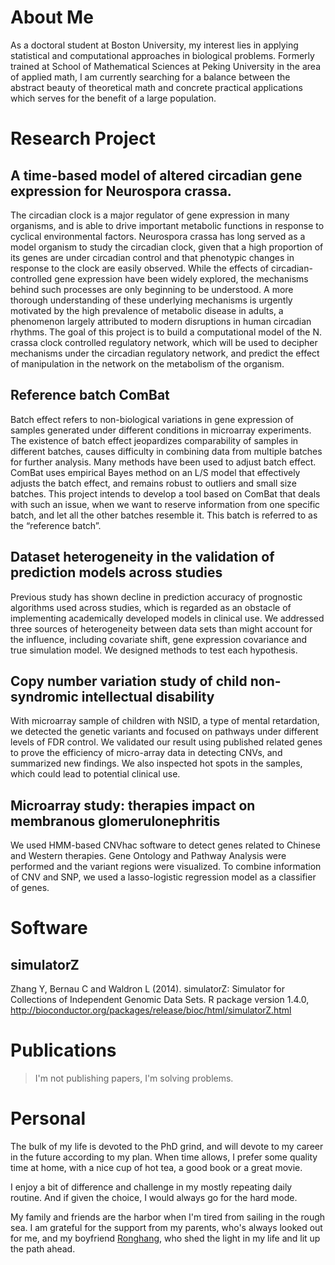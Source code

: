 # About Me

As a doctoral student at Boston University, my interest lies in applying statistical and computational approaches in biological problems. Formerly trained at School of Mathematical Sciences at Peking University in the area of applied math, I am currently searching for a balance between the abstract beauty of theoretical math and concrete practical applications which serves for the benefit of a large population.

# Research Project

## A time-based model of altered circadian gene expression for Neurospora crassa.

The circadian clock is a major regulator of gene expression in many organisms, and is able to drive important metabolic functions in response to cyclical environmental factors. Neurospora crassa has long served as a model organism to study the circadian clock, given that a high proportion of its genes are under circadian control and that phenotypic changes in response to the clock are easily observed. While the effects of circadian-controlled gene expression have been widely explored, the mechanisms behind such processes are only beginning to be understood. A more thorough understanding of these underlying mechanisms is urgently motivated by the high prevalence of metabolic disease in adults, a phenomenon largely attributed to modern disruptions in human circadian rhythms. The goal of this project is to build a computational model of the N. crassa clock controlled regulatory network, which will be used to decipher mechanisms under the circadian regulatory network, and predict the effect of manipulation in the network on the metabolism of the organism.

## Reference batch ComBat

Batch effect refers to non-biological variations in gene expression of samples generated under different conditions in microarray experiments. The existence of batch effect jeopardizes comparability of samples in different batches, causes difficulty in combining data from multiple batches for further analysis. Many methods have been used to adjust batch effect. ComBat uses empirical Bayes method on an L/S model that effectively adjusts the batch effect, and remains robust to outliers and small size batches. This project intends to develop a tool based on ComBat that deals with such an issue, when we want to reserve information from one specific batch, and let all the other batches resemble it. This batch is referred to as the “reference batch”.

## Dataset heterogeneity in the validation of prediction models across studies

Previous study has shown decline in prediction accuracy of prognostic algorithms used across studies, which is regarded as an obstacle of implementing academically developed models in clinical use. We addressed three sources of heterogeneity between data sets than might account for the influence, including covariate shift, gene expression covariance and true simulation model. We designed methods to test each hypothesis.

## Copy number variation study of child non-syndromic intellectual disability

With microarray sample of children with NSID, a type of mental retardation, we detected the genetic variants and focused on pathways under different levels of FDR control. We validated our result using published related genes to prove the efficiency of micro-array data in detecting CNVs, and summarized new findings. We also inspected hot spots in the samples, which could lead to potential clinical use.

## Microarray study: therapies impact on membranous glomerulonephritis 

We used HMM-based CNVhac software to detect genes related to Chinese and Western therapies.
Gene Ontology and Pathway Analysis were performed and the variant regions were visualized. To combine information of CNV and SNP, we used a lasso-logistic regression model as a classifier of genes.

# Software

## simulatorZ

Zhang Y, Bernau C and Waldron L (2014). simulatorZ: Simulator for Collections of Independent Genomic Data Sets. R package version 1.4.0, http://bioconductor.org/packages/release/bioc/html/simulatorZ.html

# Publications

>I'm not publishing papers, I'm solving problems.

# Personal

The bulk of my life is devoted to the PhD grind, and will devote to my career in the future according to my plan. When time allows, I prefer some quality time at home, with a nice cup of hot tea, a good book or a great movie. 

I enjoy a bit of difference and challenge in my mostly repeating daily routine. And if given the choice, I would always go for the hard mode. 

My family and friends are the harbor when I'm tired from sailing in the rough sea. I am grateful for the support from my parents, who's always looked out for me, and my boyfriend [Ronghang](http://ronghanghu.com/), who shed the light in my life and lit up the path ahead.

